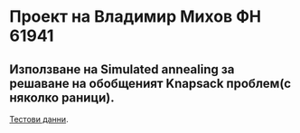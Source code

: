 # Проект на Владимир Михов ФН 61941

## Използване на Simulated annealing за решаване на обобщеният Knapsack проблем(с няколко раници).

[Тестови данни](http://people.sc.fsu.edu/~jburkardt%20/datasets/generalized_assignment/generalized_assignment.html).

